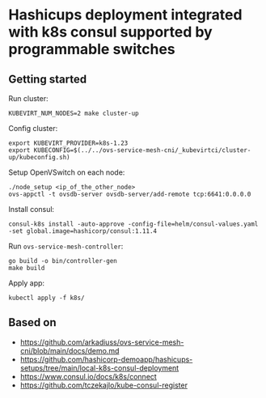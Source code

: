 # Hashicups deployment integrated with k8s consul supported by programmable switches

## Getting started
Run cluster:
```
KUBEVIRT_NUM_NODES=2 make cluster-up
```
Config cluster:
```
export KUBEVIRT_PROVIDER=k8s-1.23
export KUBECONFIG=$(../../ovs-service-mesh-cni/_kubevirtci/cluster-up/kubeconfig.sh)
```
Setup OpenVSwitch on each node:
```
./node_setup <ip_of_the_other_node>
ovs-appctl -t ovsdb-server ovsdb-server/add-remote tcp:6641:0.0.0.0
```
Install consul:
```
consul-k8s install -auto-approve -config-file=helm/consul-values.yaml -set global.image=hashicorp/consul:1.11.4
```
Run `ovs-service-mesh-controller`:
```
go build -o bin/controller-gen
make build
```
Apply app:
```
kubectl apply -f k8s/
```

## Based on
- https://github.com/arkadiuss/ovs-service-mesh-cni/blob/main/docs/demo.md
- https://github.com/hashicorp-demoapp/hashicups-setups/tree/main/local-k8s-consul-deployment
- https://www.consul.io/docs/k8s/connect
- https://github.com/tczekajlo/kube-consul-register
